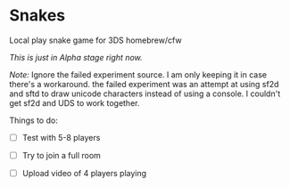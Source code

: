 # Snakes
Local play snake game for 3DS homebrew/cfw

_This is just in Alpha stage right now._



_Note:_ Ignore the failed experiment source. I am only keeping it in case there's a workaround.
the failed experiment was an attempt at using sf2d and sftd to draw unicode characters instead of using a console.
I couldn't get sf2d and UDS to work together.


Things to do:
 - [ ] Test with 5-8 players
 - [ ] Try to join a full room
 - [ ] Upload video of 4 players playing

